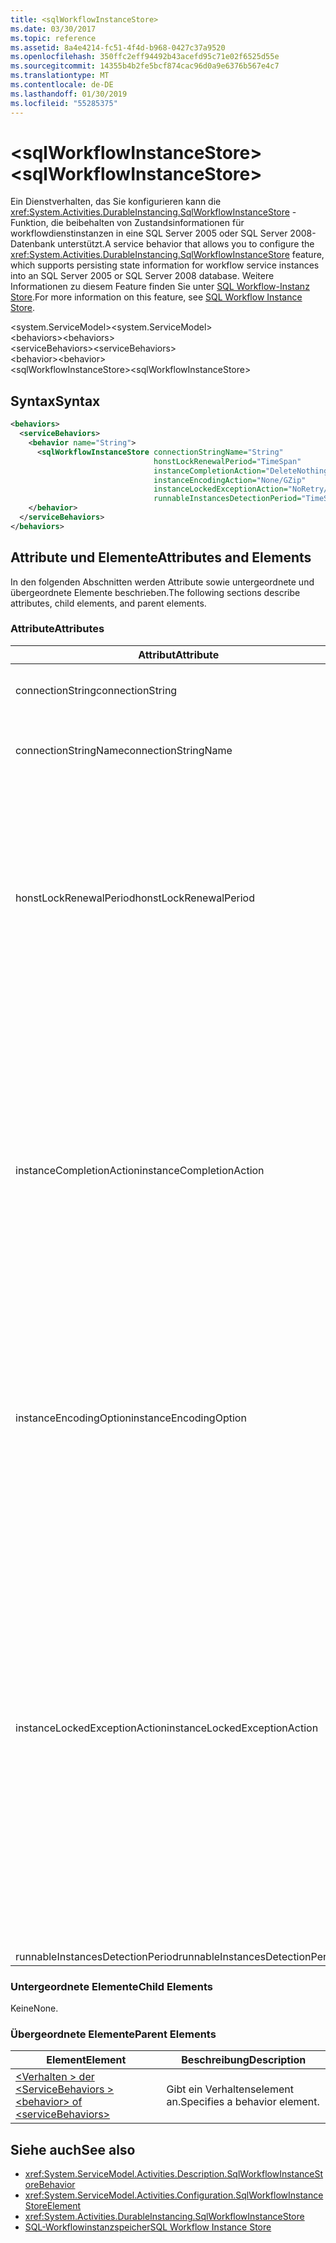```yaml
---
title: <sqlWorkflowInstanceStore>
ms.date: 03/30/2017
ms.topic: reference
ms.assetid: 8a4e4214-fc51-4f4d-b968-0427c37a9520
ms.openlocfilehash: 350ffc2eff94492b43acefd95c71e02f6525d55e
ms.sourcegitcommit: 14355b4b2fe5bcf874cac96d0a9e6376b567e4c7
ms.translationtype: MT
ms.contentlocale: de-DE
ms.lasthandoff: 01/30/2019
ms.locfileid: "55285375"
---
```

# <a name="sqlworkflowinstancestore"></a><span data-ttu-id="1216e-101">\<sqlWorkflowInstanceStore></span><span class="sxs-lookup"><span data-stu-id="1216e-101">\<sqlWorkflowInstanceStore></span></span>
<span data-ttu-id="1216e-102">Ein Dienstverhalten, das Sie konfigurieren kann die <xref:System.Activities.DurableInstancing.SqlWorkflowInstanceStore> -Funktion, die beibehalten von Zustandsinformationen für workflowdienstinstanzen in eine SQL Server 2005 oder SQL Server 2008-Datenbank unterstützt.</span><span class="sxs-lookup"><span data-stu-id="1216e-102">A service behavior that allows you to configure the <xref:System.Activities.DurableInstancing.SqlWorkflowInstanceStore> feature, which supports persisting state information for workflow service instances into an SQL Server 2005 or SQL Server 2008 database.</span></span> <span data-ttu-id="1216e-103">Weitere Informationen zu diesem Feature finden Sie unter [SQL Workflow-Instanz Store](../../../../../docs/framework/windows-workflow-foundation/sql-workflow-instance-store.md).</span><span class="sxs-lookup"><span data-stu-id="1216e-103">For more information on this feature, see [SQL Workflow Instance Store](../../../../../docs/framework/windows-workflow-foundation/sql-workflow-instance-store.md).</span></span>  
  
<span data-ttu-id="1216e-104">\<system.ServiceModel></span><span class="sxs-lookup"><span data-stu-id="1216e-104">\<system.ServiceModel></span></span>  
<span data-ttu-id="1216e-105">\<behaviors></span><span class="sxs-lookup"><span data-stu-id="1216e-105">\<behaviors></span></span>  
<span data-ttu-id="1216e-106">\<serviceBehaviors></span><span class="sxs-lookup"><span data-stu-id="1216e-106">\<serviceBehaviors></span></span>  
<span data-ttu-id="1216e-107">\<behavior></span><span class="sxs-lookup"><span data-stu-id="1216e-107">\<behavior></span></span>  
<span data-ttu-id="1216e-108">\<sqlWorkflowInstanceStore></span><span class="sxs-lookup"><span data-stu-id="1216e-108">\<sqlWorkflowInstanceStore></span></span>  
  
## <a name="syntax"></a><span data-ttu-id="1216e-109">Syntax</span><span class="sxs-lookup"><span data-stu-id="1216e-109">Syntax</span></span>  
  
```xml  
<behaviors>
  <serviceBehaviors>
    <behavior name="String">
      <sqlWorkflowInstanceStore connectionStringName="String" 
                                honstLockRenewalPeriod="TimeSpan" 
                                instanceCompletionAction="DeleteNothing/DeleteAll" 
                                instanceEncodingAction="None/GZip" 
                                instanceLockedExceptionAction="NoRetry/BasicRetry/AggressiveRetry" 
                                runnableInstancesDetectionPeriod="TimeSpan" />
    </behavior>
  </serviceBehaviors>
</behaviors>  
```  
  
## <a name="attributes-and-elements"></a><span data-ttu-id="1216e-110">Attribute und Elemente</span><span class="sxs-lookup"><span data-stu-id="1216e-110">Attributes and Elements</span></span>  
 <span data-ttu-id="1216e-111">In den folgenden Abschnitten werden Attribute sowie untergeordnete und übergeordnete Elemente beschrieben.</span><span class="sxs-lookup"><span data-stu-id="1216e-111">The following sections describe attributes, child elements, and parent elements.</span></span>  
  
### <a name="attributes"></a><span data-ttu-id="1216e-112">Attribute</span><span class="sxs-lookup"><span data-stu-id="1216e-112">Attributes</span></span>  
  
|<span data-ttu-id="1216e-113">Attribut</span><span class="sxs-lookup"><span data-stu-id="1216e-113">Attribute</span></span>|<span data-ttu-id="1216e-114">Beschreibung</span><span class="sxs-lookup"><span data-stu-id="1216e-114">Description</span></span>|  
|---------------|-----------------|  
|<span data-ttu-id="1216e-115">connectionString</span><span class="sxs-lookup"><span data-stu-id="1216e-115">connectionString</span></span>|<span data-ttu-id="1216e-116">Eine Zeichenfolge, die eine Verbindungszeichenfolge zur Verbindung mit einer zugrunde liegenden beibehaltungsdatenbank enthält.</span><span class="sxs-lookup"><span data-stu-id="1216e-116">A string that contains a connection string used to connect to an underlying persistence database.</span></span>|  
|<span data-ttu-id="1216e-117">connectionStringName</span><span class="sxs-lookup"><span data-stu-id="1216e-117">connectionStringName</span></span>|<span data-ttu-id="1216e-118">Eine Zeichenfolge, die eine benannte Verbindungszeichenfolge zum Datenbankserver enthält.</span><span class="sxs-lookup"><span data-stu-id="1216e-118">A string that contains a named connection string to the database server.</span></span> <span data-ttu-id="1216e-119">Ein Beispiel für eine benannte Verbindungszeichenfolge ist "DefaultConnectionString".</span><span class="sxs-lookup"><span data-stu-id="1216e-119">An example of a named connection string is "DefaultConnectionString".</span></span>|  
|<span data-ttu-id="1216e-120">honstLockRenewalPeriod</span><span class="sxs-lookup"><span data-stu-id="1216e-120">honstLockRenewalPeriod</span></span>|<span data-ttu-id="1216e-121">Ein Timespan-Wert, der den Zeitraum angibt, innerhalb dessen der Host die Sperre einer Instanz erneuern muss.</span><span class="sxs-lookup"><span data-stu-id="1216e-121">A Timespan value that specifies the time period in which the host must renew the lock on an instance.</span></span> <span data-ttu-id="1216e-122">Wenn der Host die Sperre nicht im angegebenen Zeitraum erneuert, wird die Instanz entsperrt und möglicherweise von einem anderen Host aufgenommen.</span><span class="sxs-lookup"><span data-stu-id="1216e-122">If the host does not renew the lock in the specified time period, the instance is unlocked and may be picked up by another host.</span></span><br /><br /> <span data-ttu-id="1216e-123">Einen Workflow zu entladen impliziert, dass dieser auch beibehalten wird.</span><span class="sxs-lookup"><span data-stu-id="1216e-123">Unloading a workflow implies that it is also persisted.</span></span> <span data-ttu-id="1216e-124">Wenn dieses Attribut auf 0 (null) festgelegt ist, die Workflowinstanz beibehalten und entladen, unmittelbar, in den Leerlauf des Workflows.</span><span class="sxs-lookup"><span data-stu-id="1216e-124">If this attribute is set to zero the workflow instance is persisted and unloaded immediately after the workflow becomes idle.</span></span> <span data-ttu-id="1216e-125">Wenn dieses Attribut auf TimeSpan.MaxValue festgelegt effektiv deaktiviert der Entladevorgang.</span><span class="sxs-lookup"><span data-stu-id="1216e-125">Setting this attribute to TimeSpan.MaxValue effectively disables the unload operation.</span></span> <span data-ttu-id="1216e-126">Workflowinstanzen im Leerlauf werden nie entladen.</span><span class="sxs-lookup"><span data-stu-id="1216e-126">Idle workflow instances are never unloaded.</span></span>|  
|<span data-ttu-id="1216e-127">instanceCompletionAction</span><span class="sxs-lookup"><span data-stu-id="1216e-127">instanceCompletionAction</span></span>|<span data-ttu-id="1216e-128">Ein Wert, der angibt, ob Workflowinstanzdaten nach Abschluss der Workflowinstanz im persistenten Speicher verbleiben oder ob sie gelöscht werden.</span><span class="sxs-lookup"><span data-stu-id="1216e-128">A value that specifies whether workflow instance data is kept in the persistence store after the workflow instance completes or if it is deleted at that point.</span></span> <span data-ttu-id="1216e-129">Dieser Wert ist vom Typ <xref:System.Activities.DurableInstancing.InstanceCompletionAction>.</span><span class="sxs-lookup"><span data-stu-id="1216e-129">This value is of type <xref:System.Activities.DurableInstancing.InstanceCompletionAction>.</span></span><br /><br /> <span data-ttu-id="1216e-130">Die aufgelisteten Aktionen bestehen aus dem Löschen oder Nichtlöschen der Instanzdaten aus dem Beibehaltungsspeicher beim Abschließen der Instanz.</span><span class="sxs-lookup"><span data-stu-id="1216e-130">The enumerated actions consist of deleting the instance data from the persistence store or not deleting the instance data from the persistence store, when the instance has completed its operation.</span></span><br /><br /> <span data-ttu-id="1216e-131">Das Behalten von Instanzen nach Abschluss bewirkt, dass die Beibehaltungsdatenbank schnell wächst, was die Leistung der Datenbank beeinträchtigt.</span><span class="sxs-lookup"><span data-stu-id="1216e-131">Keeping instances after completion causes the persistence database to grow rapidly and this affects the performance of the database.</span></span> <span data-ttu-id="1216e-132">Sie sollten eine Datenbanksäuberungsrichtlinie zum regelmäßigen Löschen dieser Datensätze konfigurieren, um sicherzustellen, dass die Leistung der Datenbank Ihren Leistungsanforderungen entspricht.</span><span class="sxs-lookup"><span data-stu-id="1216e-132">You should configure a database purge policy to delete these records periodically to ensure that the performance of the database is at the level that satisfy your performance requirements.</span></span>|  
|<span data-ttu-id="1216e-133">instanceEncodingOption</span><span class="sxs-lookup"><span data-stu-id="1216e-133">instanceEncodingOption</span></span>|<span data-ttu-id="1216e-134">Ein optionaler Wert, der angibt, ob die Instanzzustandsinformationen mit dem GZip-Algorithmus komprimiert werden, bevor die Informationen im persistenten Speicher gespeichert werden.</span><span class="sxs-lookup"><span data-stu-id="1216e-134">An optional value that specifies  whether the instance state information is compressed using the GZip algorithm before the information is saved in the persistence store..</span></span> <span data-ttu-id="1216e-135">Dieser Wert ist vom Typ `System.Activities.DurableInstancing.InstanceEncodingAction`.</span><span class="sxs-lookup"><span data-stu-id="1216e-135">This value is of type `System.Activities.DurableInstancing.InstanceEncodingAction`.</span></span> <span data-ttu-id="1216e-136">Mögliche Werte für diese Eigenschaft sind "None", der angibt, keine Komprimierung, und klicken Sie auf "GZip", die dieser Instanz angibt, Daten werden komprimiert und den Gzip-Algorithmus verwendet werden.</span><span class="sxs-lookup"><span data-stu-id="1216e-136">Possible values for this property are "None", which specifies no compression, and "GZip", which specifies that instance data is compressed and uses the gzip algorithm.</span></span>|  
|<span data-ttu-id="1216e-137">instanceLockedExceptionAction</span><span class="sxs-lookup"><span data-stu-id="1216e-137">instanceLockedExceptionAction</span></span>|<span data-ttu-id="1216e-138">Ein Wert, der die Aktion angibt, die als Reaktion auf eine Ausnahme eintritt, die ausgelöst wird, wenn der Host versucht, eine Instanz zu sperren, während die Instanz schon von einem anderen Host gesperrt wurde.</span><span class="sxs-lookup"><span data-stu-id="1216e-138">A value that specifies the action that occurs in response to an exception that is thrown when the host tries to lock an instance because the instance is currently locked by another host.</span></span> <span data-ttu-id="1216e-139">Dieser Wert ist vom Typ <xref:System.Activities.DurableInstancing.InstanceLockedExceptionAction>.</span><span class="sxs-lookup"><span data-stu-id="1216e-139">This value is of type <xref:System.Activities.DurableInstancing.InstanceLockedExceptionAction>.</span></span><br /><br /> <span data-ttu-id="1216e-140">Die für dieses Feld zugelassenen Optionen sind: None, Basic Retry und Aggressive Retry.</span><span class="sxs-lookup"><span data-stu-id="1216e-140">The options allowed for this field are: None, Basic Retry, and Aggressive Retry.</span></span> <span data-ttu-id="1216e-141">Der Standardwert ist None.</span><span class="sxs-lookup"><span data-stu-id="1216e-141">The default value is None.</span></span> <span data-ttu-id="1216e-142">Die folgende Liste enthält die Beschreibungen für diese drei Optionen:</span><span class="sxs-lookup"><span data-stu-id="1216e-142">The following list provides you with the descriptions for these three options:</span></span><br /><br /> <span data-ttu-id="1216e-143">–  Keine.</span><span class="sxs-lookup"><span data-stu-id="1216e-143">-   None.</span></span> <span data-ttu-id="1216e-144">Der Diensthost versucht nicht, die Instanz zu sperren und übergibt die <xref:System.Runtime.DurableInstancing.InstanceLockedException> an den Aufrufer.</span><span class="sxs-lookup"><span data-stu-id="1216e-144">The service host does not attempt to lock the instance and passes the <xref:System.Runtime.DurableInstancing.InstanceLockedException> to the caller.</span></span><br /><span data-ttu-id="1216e-145">-Einfache Wiederholung.</span><span class="sxs-lookup"><span data-stu-id="1216e-145">-   Basic Retry.</span></span> <span data-ttu-id="1216e-146">Der Diensthost versucht erneut, die Instanz mit einem linearen Wiederholungsintervall zu sperren, und übergibt am Ende der Sequenz die Ausnahme an den Aufrufer.</span><span class="sxs-lookup"><span data-stu-id="1216e-146">The service host reattempts to lock the instance with a linear retry interval and passes the exception to the caller at the end of the sequence.</span></span><br /><span data-ttu-id="1216e-147">-Aggressive Retry.</span><span class="sxs-lookup"><span data-stu-id="1216e-147">-   Aggressive Retry.</span></span> <span data-ttu-id="1216e-148">Der Diensthost versucht erneut, die Instanz mit einer exponentiell zunehmenden Verzögerung zu sperren, und übergibt am Ende der Sequenz die <xref:System.Runtime.DurableInstancing.InstanceLockedException> an den Aufrufer.</span><span class="sxs-lookup"><span data-stu-id="1216e-148">The service host reattempts to lock the instance with an exponentially increasing delay and passes the <xref:System.Runtime.DurableInstancing.InstanceLockedException> to the caller at the end of the sequence.</span></span>|  
|<span data-ttu-id="1216e-149">runnableInstancesDetectionPeriod</span><span class="sxs-lookup"><span data-stu-id="1216e-149">runnableInstancesDetectionPeriod</span></span>||  
  
### <a name="child-elements"></a><span data-ttu-id="1216e-150">Untergeordnete Elemente</span><span class="sxs-lookup"><span data-stu-id="1216e-150">Child Elements</span></span>  
 <span data-ttu-id="1216e-151">Keine</span><span class="sxs-lookup"><span data-stu-id="1216e-151">None.</span></span>  
  
### <a name="parent-elements"></a><span data-ttu-id="1216e-152">Übergeordnete Elemente</span><span class="sxs-lookup"><span data-stu-id="1216e-152">Parent Elements</span></span>  
  
|<span data-ttu-id="1216e-153">Element</span><span class="sxs-lookup"><span data-stu-id="1216e-153">Element</span></span>|<span data-ttu-id="1216e-154">Beschreibung</span><span class="sxs-lookup"><span data-stu-id="1216e-154">Description</span></span>|  
|-------------|-----------------|  
|[<span data-ttu-id="1216e-155">\<Verhalten > der \<ServiceBehaviors ></span><span class="sxs-lookup"><span data-stu-id="1216e-155">\<behavior> of \<serviceBehaviors></span></span>](../../../../../docs/framework/configure-apps/file-schema/windows-workflow-foundation/behavior-of-servicebehaviors-of-workflow.md)|<span data-ttu-id="1216e-156">Gibt ein Verhaltenselement an.</span><span class="sxs-lookup"><span data-stu-id="1216e-156">Specifies a behavior element.</span></span>|  
  
## <a name="see-also"></a><span data-ttu-id="1216e-157">Siehe auch</span><span class="sxs-lookup"><span data-stu-id="1216e-157">See also</span></span>
- <xref:System.ServiceModel.Activities.Description.SqlWorkflowInstanceStoreBehavior>
- <xref:System.ServiceModel.Activities.Configuration.SqlWorkflowInstanceStoreElement>
- <xref:System.Activities.DurableInstancing.SqlWorkflowInstanceStore>
- [<span data-ttu-id="1216e-158">SQL-Workflowinstanzspeicher</span><span class="sxs-lookup"><span data-stu-id="1216e-158">SQL Workflow Instance Store</span></span>](../../../../../docs/framework/windows-workflow-foundation/sql-workflow-instance-store.md)
